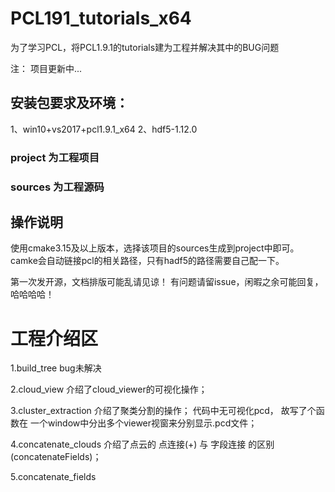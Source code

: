 # PCL191_tutorials_x64
为了学习PCL，将PCL1.9.1的tutorials建为工程并解决其中的BUG问题 

注： 项目更新中...

## 安装包要求及环境：
1、win10+vs2017+pcl1.9.1_x64
2、hdf5-1.12.0

### project 为工程项目
### sources 为工程源码

## 操作说明
使用cmake3.15及以上版本，选择该项目的sources生成到project中即可。
camke会自动链接pcl的相关路径，只有hadf5的路径需要自己配一下。

第一次发开源，文档排版可能乱请见谅！
有问题请留issue，闲暇之余可能回复，哈哈哈哈！


# 工程介绍区
1.build_tree bug未解决

2.cloud_view
介绍了cloud_viewer的可视化操作；

3.cluster_extraction
介绍了聚类分割的操作；
代码中无可视化pcd， 故写了个函数在 一个window中分出多个viewer视窗来分别显示.pcd文件；

4.concatenate_clouds
介绍了点云的 点连接(+) 与 字段连接 的区别(concatenateFields)；

5.concatenate_fields
